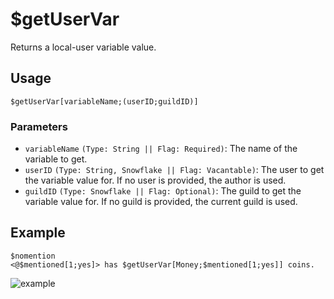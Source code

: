 # $getUserVar
Returns a local-user variable value.

## Usage
```
$getUserVar[variableName;(userID;guildID)]
```
### Parameters
- `variableName` `(Type: String || Flag: Required)`: The name of the variable to get.
- `userID` `(Type: String, Snowflake || Flag: Vacantable)`: The user to get the variable value for. If no user is provided, the author is used.
- `guildID` `(Type: Snowflake || Flag: Optional)`: The guild to get the variable value for. If no guild is provided, the current guild is used.

## Example
```
$nomention
<@$mentioned[1;yes]> has $getUserVar[Money;$mentioned[1;yes]] coins.
```

![example](https://user-images.githubusercontent.com/69215413/123357288-40157e00-d537-11eb-84bc-71f81764434f.png)
